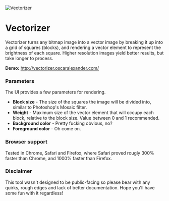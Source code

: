 ![Vectorizer](http://vectorizer.oscaralexander.com/assets/img/vectorizer.png?2)

# Vectorizer

Vectorizer turns any bitmap image into a vector image by breaking it up into a grid of squares (blocks), and rendering a vector element to represent the brightness of each square. Higher resolution images yield better results, but take longer to process.

**Demo:** http://vectorizer.oscaralexander.com/

### Parameters
The UI provides a few parameters for rendering.

* **Block size** - The size of the squares the image will be divided into, similar to Photoshop's Mosaic filter.
* **Weight** - Maximum size of the vector element that will occupy each block, relative to the block size. Value between 0 and 1 recommended.
* **Background color** - Pretty fucking obvious, no?
* **Foreground color** - Oh come on.

### Browser support
Tested in Chrome, Safari and Firefox, where Safari proved rougly 300% faster than Chrome, and 1000% faster than Firefox.

### Disclaimer
This tool wasn't designed to be public-facing so please bear with any quirks, rough edges and lack of better documentation. Hope you'll have some fun with it regardless!
